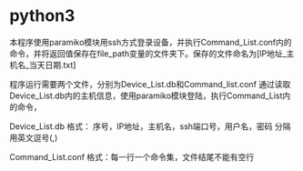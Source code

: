 # python3
本程序使用paramiko模块用ssh方式登录设备，并执行Command_List.conf内的命令，并将返回值保存在file_path变量的文件夹下。保存的文件命名为[IP地址_主机名_当天日期.txt]


程序运行需要两个文件，分别为Device_List.db和Command_list.conf
通过读取Device_List.db内的主机信息，使用paramiko模块登陆，执行Command_List内的命令，


Device_List.db 
格式： 序号，IP地址，主机名，ssh端口号，用户名，密码
分隔用英文逗号(,)

Command_List.conf 
格式：每一行一个命令集，文件结尾不能有空行
